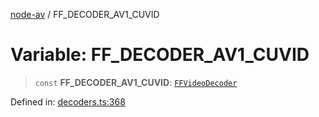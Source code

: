 [node-av](../globals.md) / FF\_DECODER\_AV1\_CUVID

# Variable: FF\_DECODER\_AV1\_CUVID

> `const` **FF\_DECODER\_AV1\_CUVID**: [`FFVideoDecoder`](../type-aliases/FFVideoDecoder.md)

Defined in: [decoders.ts:368](https://github.com/seydx/av/blob/f8631fc881b394300b1479f511d55cf1c370a87f/src/constants/decoders.ts#L368)
